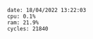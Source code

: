 

                date: 18/04/2022 13:22:03
                cpu: 0.1%
                ram: 21.9%
                cycles: 21840

                         